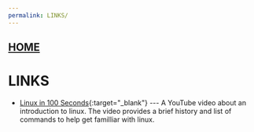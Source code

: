 ```yaml
---
permalink: LINKS/
---
```


## [HOME](../)

# LINKS
* [Linux in 100 Seconds](https://www.youtube.com/watch?v=rrB13utjYV4&t=6s){:target="_blank"} ---
  A YouTube video about an introduction to linux. The video provides a brief history and list of commands to help get familliar with linux.
